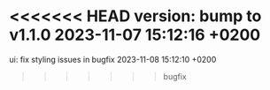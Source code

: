 <<<<<<< HEAD
version: bump to v1.1.0 2023-11-07 15:12:16 +0200
=======
ui: fix styling issues in bugfix 2023-11-08 15:12:10 +0200
>>>>>>> bugfix
